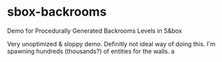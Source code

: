 # sbox-backrooms
Demo for Procedurally Generated Backrooms Levels in S&box

Very unoptimized & sloppy demo. Definitly not ideal way of doing this. I'm spawning hundreds (thousands?) of entities for the walls.
a
